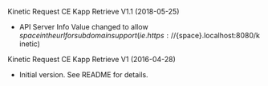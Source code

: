 Kinetic Request CE Kapp Retrieve V1.1 (2018-05-25)
* API Server Info Value changed to allow ${space} in the url for subdomain support
(ie. https://${space}.localhost:8080/kinetic)

Kinetic Request CE Kapp Retrieve V1 (2016-04-28)
 * Initial version.  See README for details.
